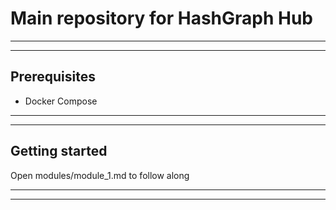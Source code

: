 # Main repository for HashGraph Hub
***
***

## Prerequisites
- Docker Compose

***
***

## Getting started
Open modules/module_1.md to follow along

***
***
